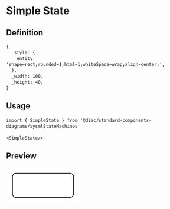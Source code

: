 # Simple State

## Definition

```
{
  _style: { 
    entity: 'shape=rect;rounded=1;html=1;whiteSpace=wrap;align=center;',
  },
  _width: 100,
  _height: 40,
}
```

## Usage

```
import { SimpleState } from '@diac/standard-components-diagrams/sysmlStateMachines'

<SimpleState/>
```

## Preview

<img src="./simple-state.png" width="200"/>
